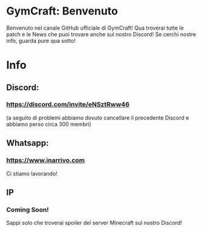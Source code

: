 # GymCraft: Benvenuto
Benvenuto nel canale GitHub ufficiale di GymCraft!
Qua troverai tutte le patch e le News che puoi trovare anche sul nostro Discord!
Se cerchi nostre info, guarda pure qua sotto!
# Info
## Discord:
### https://discord.com/invite/eNSztRww46 
(a seguito di problemi abbiamo dovuto cancellare il precedente Discord e abbiamo perso circa 300 membri)
## Whatsapp: 
### https://www.inarrivo.com
Ci stiamo lavorando!
## IP
### Coming Soon!
Sappi solo che troverai spoiler del server Minecraft sul nostro Discord!
